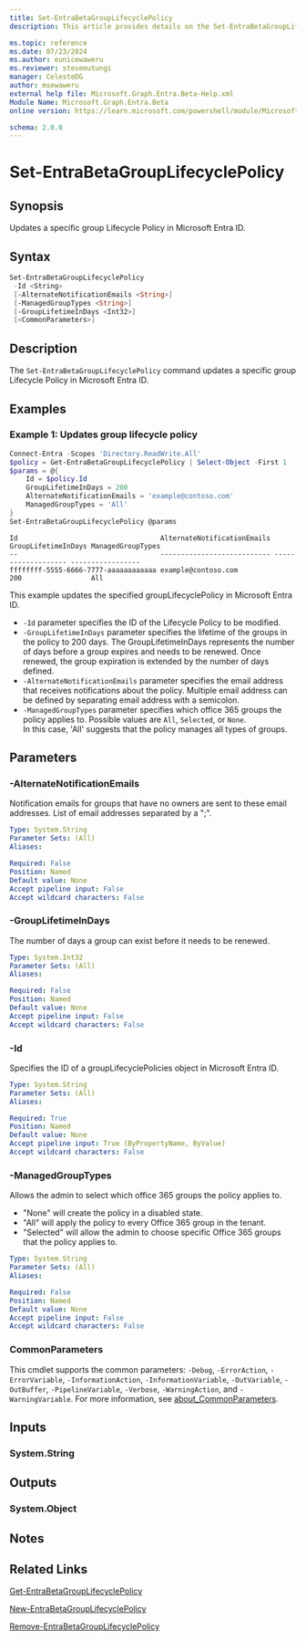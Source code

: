 ```yaml
---
title: Set-EntraBetaGroupLifecyclePolicy
description: This article provides details on the Set-EntraBetaGroupLifecyclePolicy command.

ms.topic: reference
ms.date: 07/23/2024
ms.author: eunicewaweru
ms.reviewer: stevemutungi
manager: CelesteDG
author: msewaweru
external help file: Microsoft.Graph.Entra.Beta-Help.xml
Module Name: Microsoft.Graph.Entra.Beta
online version: https://learn.microsoft.com/powershell/module/Microsoft.Graph.Entra.Beta/Set-EntraBetaGroupLifecyclePolicy

schema: 2.0.0
---
```


# Set-EntraBetaGroupLifecyclePolicy

## Synopsis

Updates a specific group Lifecycle Policy in Microsoft Entra ID.

## Syntax

```powershell
Set-EntraBetaGroupLifecyclePolicy
 -Id <String>
 [-AlternateNotificationEmails <String>]
 [-ManagedGroupTypes <String>]
 [-GroupLifetimeInDays <Int32>]
 [<CommonParameters>]
```

## Description

The `Set-EntraBetaGroupLifecyclePolicy` command updates a specific group Lifecycle Policy in Microsoft Entra ID.

## Examples

### Example 1: Updates group lifecycle policy

```powershell
Connect-Entra -Scopes 'Directory.ReadWrite.All'
$policy = Get-EntraBetaGroupLifecyclePolicy | Select-Object -First 1
$params = @{
    Id = $policy.Id
    GroupLifetimeInDays = 200 
    AlternateNotificationEmails = 'example@contoso.com' 
    ManagedGroupTypes = 'All'
}
Set-EntraBetaGroupLifecyclePolicy @params
```

```Output
Id                                   AlternateNotificationEmails GroupLifetimeInDays ManagedGroupTypes
--                                   --------------------------- ------------------- -----------------
ffffffff-5555-6666-7777-aaaaaaaaaaaa example@contoso.com                     200                 All
```

This example updates the specified groupLifecyclePolicy in Microsoft Entra ID.

- `-Id` parameter specifies the ID of the Lifecycle Policy to be modified.
- `-GroupLifetimeInDays` parameter specifies the lifetime of the groups in the policy to 200 days. The GroupLifetimeInDays represents the number of days before a group expires and needs to be renewed. Once renewed, the group expiration is extended by the number of days defined.
- `-AlternateNotificationEmails` parameter specifies the email address that receives notifications about the policy. Multiple email address can be defined by separating email address with a semicolon.
- `-ManagedGroupTypes` parameter specifies which office 365 groups the policy applies to. Possible values are `All`, `Selected`, or `None`.  
In this case, 'All' suggests that the policy manages all types of groups.

## Parameters

### -AlternateNotificationEmails

Notification emails for groups that have no owners are sent to these email addresses.
List of email addresses separated by a ";".

```yaml
Type: System.String
Parameter Sets: (All)
Aliases:

Required: False
Position: Named
Default value: None
Accept pipeline input: False
Accept wildcard characters: False
```

### -GroupLifetimeInDays

The number of days a group can exist before it needs to be renewed.

```yaml
Type: System.Int32
Parameter Sets: (All)
Aliases:

Required: False
Position: Named
Default value: None
Accept pipeline input: False
Accept wildcard characters: False
```

### -Id

Specifies the ID of a groupLifecyclePolicies object in Microsoft Entra ID.

```yaml
Type: System.String
Parameter Sets: (All)
Aliases:

Required: True
Position: Named
Default value: None
Accept pipeline input: True (ByPropertyName, ByValue)
Accept wildcard characters: False
```

### -ManagedGroupTypes

Allows the admin to select which office 365 groups the policy applies to.

- "None" will create the policy in a disabled state.
- "All" will apply the policy to every Office 365 group in the tenant.
- "Selected" will allow the admin to choose specific Office 365 groups that the policy applies to.

```yaml
Type: System.String
Parameter Sets: (All)
Aliases:

Required: False
Position: Named
Default value: None
Accept pipeline input: False
Accept wildcard characters: False
```

### CommonParameters

This cmdlet supports the common parameters: `-Debug`, `-ErrorAction`, `-ErrorVariable`, `-InformationAction`, `-InformationVariable`, `-OutVariable`, `-OutBuffer`, `-PipelineVariable`, `-Verbose`, `-WarningAction`, and `-WarningVariable`. For more information, see [about_CommonParameters](https://go.microsoft.com/fwlink/?LinkID=113216).

## Inputs

### System.String

## Outputs

### System.Object

## Notes

## Related Links

[Get-EntraBetaGroupLifecyclePolicy](Get-EntraBetaGroupLifecyclePolicy.md)

[New-EntraBetaGroupLifecyclePolicy](New-EntraBetaGroupLifecyclePolicy.md)

[Remove-EntraBetaGroupLifecyclePolicy](Remove-EntraBetaGroupLifecyclePolicy.md)
